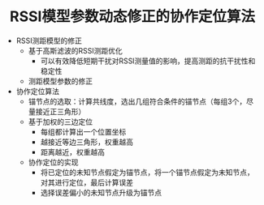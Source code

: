 # <center>RSSI模型参数动态修正的协作定位算法</center>
- RSSI测距模型的修正
  - 基于高斯滤波的RSSI测距优化
    - 可以有效降低短期干扰对RSSI测量值的影响，提高测距的抗干扰性和稳定性
  - 测距模型参数的修正
- 协作定位算法
  - 锚节点的选取：计算共线度，选出几组符合条件的锚节点（每组3个，尽量接近正三角形）
  - 基于加权的三边定位
    - 每组都计算出一个位置坐标
    - 越接近等边三角形，权重越高
    - 距离越近，权重越高
  - 协作定位的实现
    - 将已定位的未知节点假定为锚节点，将一个锚节点假定为未知节点，对其进行定位，最后计算误差
    - 选择误差偏小的未知节点升级为锚节点
